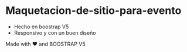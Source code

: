# Maquetacion-de-sitio-para-evento

- Hecho en boostrap V5
- Responsivo y con un buen diseño 


Made with ❤️ and BOOSTRAP V5
